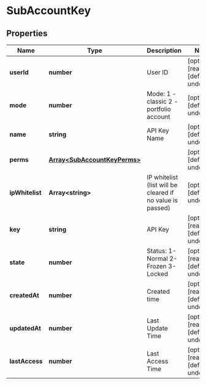 # SubAccountKey

## Properties

Name | Type | Description | Notes
------------ | ------------- | ------------- | -------------
**userId** | **number** | User ID | [optional] [readonly] [default to undefined]
**mode** | **number** | Mode: 1 - classic 2 - portfolio account | [optional] [default to undefined]
**name** | **string** | API Key Name | [optional] [default to undefined]
**perms** | [**Array&lt;SubAccountKeyPerms&gt;**](SubAccountKeyPerms.md) |  | [optional] [default to undefined]
**ipWhitelist** | **Array&lt;string&gt;** | IP whitelist (list will be cleared if no value is passed) | [optional] [default to undefined]
**key** | **string** | API Key | [optional] [readonly] [default to undefined]
**state** | **number** | Status: 1-Normal 2-Frozen 3-Locked | [optional] [readonly] [default to undefined]
**createdAt** | **number** | Created time | [optional] [readonly] [default to undefined]
**updatedAt** | **number** | Last Update Time | [optional] [readonly] [default to undefined]
**lastAccess** | **number** | Last Access Time | [optional] [readonly] [default to undefined]

